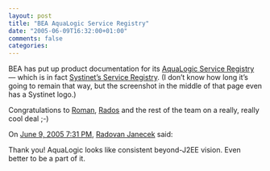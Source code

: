 ```yaml
---
layout: post
title: "BEA AquaLogic Service Registry"
date: "2005-06-09T16:32:00+01:00"
comments: false
categories: 
---
```


<p>BEA has put up product documentation for its <a href="http://www.bea.com/framework.jsp?CNT=overview.htm&amp;FP=/content/products/aqualogic/service_registry/">AquaLogic Service Registry</a> &#8212; which is in fact <a href="http://www.systinet.com/products/sr/overview">Systinet&#8217;s Service Registry</a>. (I don&#8217;t know how long it&#8217;s going to remain that way, but the screenshot in the middle of that page even has a Systinet logo.)</p>

<p>Congratulations to <a href="http://geeklandia.blogspot.com/">Roman</a>, <a href="http://radovanjanecek.net/blog">Rados</a> and the rest of the team on a really, really cool deal ;-)</p>

<section class="comments">

<div class="comment" id="comment-571">
On <a href="#comment-571" title="Permalink to this comment">June  9, 2005  7:31 PM</a>, <a href="http://radovanjanecek.net/blog" title="http://radovanjanecek.net/blog" rel="nofollow">Radovan Janecek</a>
said:
<p>Thank you! AquaLogic looks like consistent beyond-J2EE vision. Even better to be a part of it.</p>


</section>

